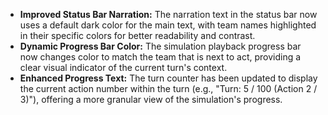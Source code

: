 - **Improved Status Bar Narration:** The narration text in the status bar now uses a default dark color for the main text, with team names highlighted in their specific colors for better readability and contrast.
- **Dynamic Progress Bar Color:** The simulation playback progress bar now changes color to match the team that is next to act, providing a clear visual indicator of the current turn's context.
- **Enhanced Progress Text:** The turn counter has been updated to display the current action number within the turn (e.g., "Turn: 5 / 100 (Action 2 / 3)"), offering a more granular view of the simulation's progress.